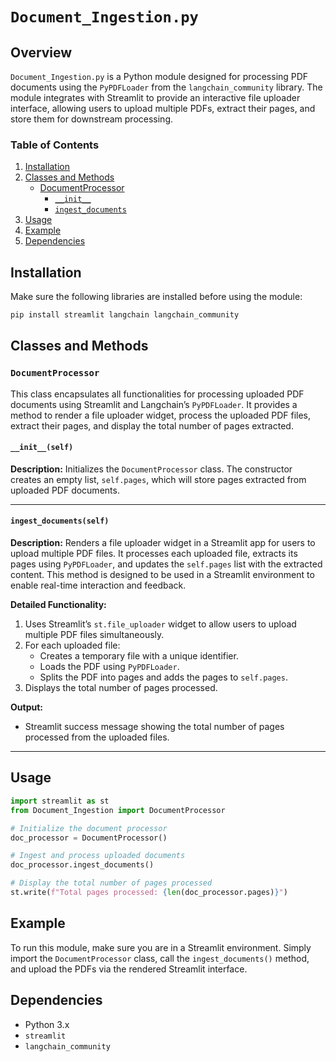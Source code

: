 # `Document_Ingestion.py`

## Overview

`Document_Ingestion.py` is a Python module designed for processing PDF documents using the `PyPDFLoader` from the `langchain_community` library. The module integrates with Streamlit to provide an interactive file uploader interface, allowing users to upload multiple PDFs, extract their pages, and store them for downstream processing. 

### Table of Contents
1. [Installation](#installation)
2. [Classes and Methods](#classes-and-methods)
    - [DocumentProcessor](#documentprocessor)
        - [`__init__`](#__init__)
        - [`ingest_documents`](#ingest_documents)
3. [Usage](#usage)
4. [Example](#example)
5. [Dependencies](#dependencies)

## Installation

Make sure the following libraries are installed before using the module:

```bash
pip install streamlit langchain langchain_community
```

## Classes and Methods

### `DocumentProcessor`

This class encapsulates all functionalities for processing uploaded PDF documents using Streamlit and Langchain’s `PyPDFLoader`. It provides a method to render a file uploader widget, process the uploaded PDF files, extract their pages, and display the total number of pages extracted.

#### `__init__(self)`

**Description:**
Initializes the `DocumentProcessor` class. The constructor creates an empty list, `self.pages`, which will store pages extracted from uploaded PDF documents.

---

#### `ingest_documents(self)`

**Description:**
Renders a file uploader widget in a Streamlit app for users to upload multiple PDF files. It processes each uploaded file, extracts its pages using `PyPDFLoader`, and updates the `self.pages` list with the extracted content. This method is designed to be used in a Streamlit environment to enable real-time interaction and feedback.

**Detailed Functionality:**
1. Uses Streamlit’s `st.file_uploader` widget to allow users to upload multiple PDF files simultaneously.
2. For each uploaded file:
   - Creates a temporary file with a unique identifier.
   - Loads the PDF using `PyPDFLoader`.
   - Splits the PDF into pages and adds the pages to `self.pages`.
3. Displays the total number of pages processed.

**Output:**
- Streamlit success message showing the total number of pages processed from the uploaded files.

---

## Usage

```python
import streamlit as st
from Document_Ingestion import DocumentProcessor

# Initialize the document processor
doc_processor = DocumentProcessor()

# Ingest and process uploaded documents
doc_processor.ingest_documents()

# Display the total number of pages processed
st.write(f"Total pages processed: {len(doc_processor.pages)}")
```

## Example

To run this module, make sure you are in a Streamlit environment. Simply import the `DocumentProcessor` class, call the `ingest_documents()` method, and upload the PDFs via the rendered Streamlit interface.

## Dependencies

- Python 3.x
- `streamlit`
- `langchain_community`
